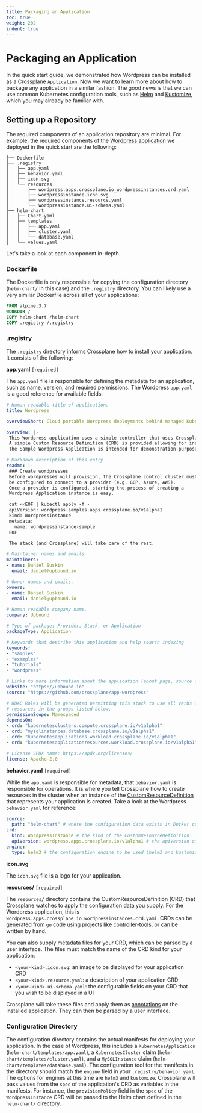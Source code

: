 ```yaml
---
title: Packaging an Application
toc: true
weight: 202
indent: true
---
```


# Packaging an Application

In the quick start guide, we demonstrated how Wordpress can be installed as a
Crossplane `Application`. Now we want to learn more about how to package any
application in a similar fashion. The good news is that we can use common
Kubernetes configuration tools, such as [Helm] and [Kustomize], which you may
already be familiar with.

## Setting up a Repository

The required components of an application repository are minimal. For example,
the required components of the [Wordpress application] we deployed in the quick
start are the following:

```
├── Dockerfile
├── .registry
│   ├── app.yaml
│   ├── behavior.yaml
│   ├── icon.svg
│   └── resources
│       ├── wordpress.apps.crossplane.io_wordpressinstances.crd.yaml
│       ├── wordpressinstance.icon.svg
│       ├── wordpressinstance.resource.yaml
│       └── wordpressinstance.ui-schema.yaml
├── helm-chart
│   ├── Chart.yaml
│   ├── templates
│   │   ├── app.yaml
│   │   ├── cluster.yaml
│   │   └── database.yaml
│   └── values.yaml
```

Let's take a look at each component in-depth.

### Dockerfile

The Dockerfile is only responsible for copying the configuration directory
(`helm-chart/` in this case) and the `.registry` directory. You can likely use a
very similar Dockerfile across all of your applications:

```Dockerfile
FROM alpine:3.7
WORKDIR /
COPY helm-chart /helm-chart
COPY .registry /.registry
```

### .registry

The `.registry` directory informs Crossplane how to install your application. It
consists of the following:

**app.yaml** `[required]`

The `app.yaml` file is responsible for defining the metadata for an application,
such as name, version, and required permissions. The Wordpress `app.yaml` is a
good reference for available fields:

```yaml
# Human readable title of application.
title: Wordpress

overviewShort: Cloud portable Wordpress deployments behind managed Kubernetes and SQL services are demonstrated in this Crossplane Stack.

overview: |-
 This Wordpress application uses a simple controller that uses Crossplane to orchestrate managed SQL services and managed Kubernetes clusters which are then used to run a Wordpress deployment.
 A simple Custom Resource Definition (CRD) is provided allowing for instances of this Crossplane managed Wordpress Application to be provisioned with a few lines of yaml.
 The Sample Wordpress Application is intended for demonstration purposes and should not be used to deploy production instances of Wordpress.

# Markdown description of this entry
readme: |-
 ### Create wordpresses
 Before wordpresses will provision, the Crossplane control cluster must
 be configured to connect to a provider (e.g. GCP, Azure, AWS).
 Once a provider is configured, starting the process of creating a
 Wordpress Application instance is easy.

 cat <<EOF | kubectl apply -f -
 apiVersion: wordpress.samples.apps.crossplane.io/v1alpha1
 kind: WordpressInstance
 metadata:
   name: wordpressinstance-sample
 EOF

 The stack (and Crossplane) will take care of the rest.

# Maintainer names and emails.
maintainers:
- name: Daniel Suskin
  email: daniel@upbound.io

# Owner names and emails.
owners:
- name: Daniel Suskin
  email: daniel@upbound.io

# Human readable company name.
company: Upbound

# Type of package: Provider, Stack, or Application
packageType: Application

# Keywords that describe this application and help search indexing
keywords:
- "samples"
- "examples"
- "tutorials"
- "wordpress"

# Links to more information about the application (about page, source code, etc.)
website: "https://upbound.io"
source: "https://github.com/crossplane/app-wordpress"

# RBAC Roles will be generated permitting this stack to use all verbs on all
# resources in the groups listed below.
permissionScope: Namespaced
dependsOn:
- crd: "kubernetesclusters.compute.crossplane.io/v1alpha1"
- crd: "mysqlinstances.database.crossplane.io/v1alpha1"
- crd: "kubernetesapplications.workload.crossplane.io/v1alpha1"
- crd: "kubernetesapplicationresources.workload.crossplane.io/v1alpha1"

# License SPDX name: https://spdx.org/licenses/
license: Apache-2.0
```

**behavior.yaml** `[required]`

While the `app.yaml` is responsible for metadata, that `behavior.yaml` is
responsible for operations. It is where you tell Crossplane how to create
resources in the cluster when an instance of the [CustomResourceDefinition] that
represents your application is created. Take a look at the Wordpress
`behavior.yaml` for reference:

```yaml
source:
  path: "helm-chart" # where the configuration data exists in Docker container
crd:
  kind: WordpressInstance # the kind of the CustomResourceDefinition
  apiVersion: wordpress.apps.crossplane.io/v1alpha1 # the apiVersion of the CustomResourceDefinition
engine:
  type: helm3 # the configuration engine to be used (helm3 and kustomize are valid options)
```

**icon.svg**

The `icon.svg` file is a logo for your application.

**resources/** `[required]`

The `resources/` directory contains the CustomResourceDefinition (CRD) that
Crossplane watches to apply the configuration data you supply. For the Wordpress
application, this is `wordpress.apps.crossplane.io_wordpressinstances.crd.yaml`.
CRDs can be generated from `go` code using projects like [controller-tools], or
can be written by hand. 

You can also supply metadata files for your CRD, which can be parsed by a user
interface. The files must match the name of the CRD kind for your application:

- `<your-kind>.icon.svg`: an image to be displayed for your application CRD
- `<your-kind>.resource.yaml`: a description of your application CRD
- `<your-kind>.ui-schema.yaml`: the configurable fields on your CRD that you
  wish to be displayed in a UI

Crossplane will take these files and apply them as [annotations] on the
installed application. They can then be parsed by a user interface.

### Configuration Directory

The configuration directory contains the actual manifests for deploying your
application. In the case of Wordpress, this includes a `KubernetesApplication`
(`helm-chart/templates/app.yaml`), a `KubernetesCluster` claim
(`helm-chart/templates/cluster.yaml`), and a `MySQLInstance` claim
(`helm-chart/templates/database.yaml`). The configuration tool for the manifests
in the directory should match the `engine` field in your
`.registry/behavior.yaml`. The options for engines at this time are `helm3` and
`kustomize`. Crossplane will pass values from the `spec` of the application's
CRD as variables in the manifests. For instance, the `provisionPolicy` field in
the `spec` of the `WordpressInstance` CRD will be passed to the Helm chart
defined in the `helm-chart/` directory.

<!-- Named Links -->

[Helm]: https://helm.sh/
[Kustomize]: https://kustomize.io/
[Wordpress application]: https://github.com/crossplane/app-wordpress
[CustomResourceDefinition]: https://kubernetes.io/docs/concepts/extend-kubernetes/api-extension/custom-resources/
[controller-tools]: https://github.com/kubernetes-sigs/controller-tools
[annotations]: https://kubernetes.io/docs/concepts/overview/working-with-objects/annotations/
